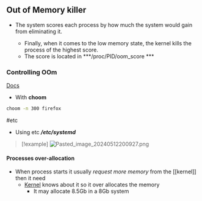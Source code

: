 
## Out of Memory killer 
- The system scores each  process  by how much the system would gain from eliminating it.

	- Finally, when it comes to the low memory state, the kernel kills the process of the highest score.
	- The score is located in ***/proc/PID/oom_score  ***

### Controlling  OOm
[Docs](https://www.baeldung.com/linux/memory-overcommitment-oom-killer)
- With **choom** 
```bash
choom -n 300 firefox
```

#etc 
- Using etc
	***/etc/systemd***

>[!example]
>![Pasted_image_20240512200927.png](/static/Pasted_image_20240512200927.png)



#### Processes  over-allocation 
- When process starts it usually *request more memory*  from the [[kernel]] then it need
	- [Kernel](/obisdian_ntoes/notes_obsidian/Linux/Kernel/Kernel.md)  knows about it so it over allocates the memory  
		- It may allocate 8.5Gb in a 8Gb system
